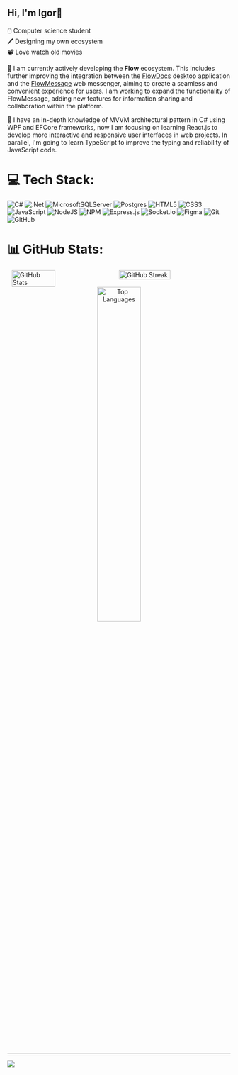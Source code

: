 ## Hi, I'm Igor👋

🖱️  Computer science student<br/>
🖊️  Designing my own ecosystem<br/>
📽️  Love watch old movies<br/>


🔭  I am currently actively developing the **Flow** ecosystem. This includes further improving the integration between the [FlowDocs](https://github.com/CaptainFearist/FlowDocs) desktop application and the [FlowMessage](https://github.com/CaptainFearist/FlowMessage) web messenger, aiming to create a seamless and convenient experience for users. I am working to expand the functionality of FlowMessage, adding new features for information sharing and collaboration within the platform.

🌱  I have an in-depth knowledge of MVVM architectural pattern in C# using WPF and EFCore frameworks, now I am focusing on learning React.js to develop more interactive and responsive user interfaces in web projects. In parallel, I'm going to learn TypeScript to improve the typing and reliability of JavaScript code.

# 💻 Tech Stack:
![C#](https://img.shields.io/badge/c%23-%23239120.svg?style=flat&logo=csharp&logoColor=white) 
![.Net](https://img.shields.io/badge/.NET-5C2D91?style=flat&logo=.net&logoColor=white) 
![MicrosoftSQLServer](https://img.shields.io/badge/Microsoft%20SQL%20Server-CC2927?style=flat&logo=microsoft%20sql%20server&logoColor=white) 
![Postgres](https://img.shields.io/badge/postgres-%23316192.svg?style=flat&logo=postgresql&logoColor=white) 
![HTML5](https://img.shields.io/badge/html5-%23E34F26.svg?style=flat&logo=html5&logoColor=white)
![CSS3](https://img.shields.io/badge/css3-%231572B6.svg?style=flat&logo=css3&logoColor=white) 
![JavaScript](https://img.shields.io/badge/javascript-%23323330.svg?style=flat&logo=javascript&logoColor=%23F7DF1E) 
![NodeJS](https://img.shields.io/badge/node.js-6DA55F?style=flat&logo=node.js&logoColor=white) 
![NPM](https://img.shields.io/badge/NPM-%23CB3837.svg?style=flat&logo=npm&logoColor=white) 
![Express.js](https://img.shields.io/badge/express.js-%23404d59.svg?style=flat&logo=express&logoColor=%2361DAFB) 
![Socket.io](https://img.shields.io/badge/Socket.io-black?style=flat&logo=socket.io&badgeColor=010101)
![Figma](https://img.shields.io/badge/figma-%23F24E1E.svg?style=flat&logo=figma&logoColor=white) 
![Git](https://img.shields.io/badge/git-%23F05033.svg?style=flat&logo=git&logoColor=white) 
![GitHub](https://img.shields.io/badge/github-%23121011.svg?style=flat&logo=github&logoColor=white) 

# 📊 GitHub Stats:
<div style="display: flex; justify-content: center; align-items: flex-start;">
  <img width="44%" height="100%" style="margin-right: 4%;" src="https://github-readme-stats.vercel.app/api?username=CaptainFearist&theme=tokyonight&hide_border=false&include_all_commits=false&count_private=false" alt="GitHub Stats"/>
  <img width="48%" height="100%" object-fit: contain;" src="https://nirzak-streak-stats.vercel.app/?user=CaptainFearist&theme=tokyonight&hide_border=false" alt="GitHub Streak"/>
</div>

<div align="center">
  <img width="44%" src="https://github-readme-stats.vercel.app/api/top-langs/?username=CaptainFearist&theme=tokyonight&hide_border=false&include_all_commits=false&count_private=false&layout=compact" alt="Top Languages"/>
</div>


---
[![](https://visitcount.itsvg.in/api?id=CaptainFearist&icon=0&color=0)](https://visitcount.itsvg.in)

<!-- Proudly created with GPRM ( https://gprm.itsvg.in ) -->
